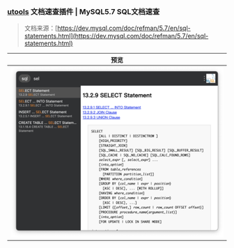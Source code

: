 ### [utools](https://u.tools) 文档速查插件 | MySQL5.7 SQL文档速查

> 文档来源：[https://dev.mysql.com/doc/refman/5.7/en/sql-statements.html](https://dev.mysql.com/doc/refman/5.7/en/sql-statements.html)

|                            预览                             |
| :------------------------------------------------------: |
| ![Screenshot 1](image/screenshot-1.png) |
